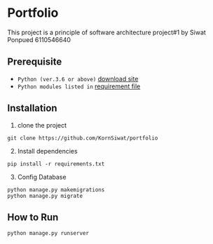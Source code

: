 # Portfolio

This project is a principle of software architecture project#1 by Siwat Ponpued 6110546640

## Prerequisite

- `Python (ver.3.6 or above)` [download site](https://www.python.org/downloads/)
- `Python modules listed in` [requirement file](requirements.txt)

## Installation
1.  clone the project

```
git clone https://github.com/KornSiwat/portfolio
```

2.  Install dependencies

```
pip install -r requirements.txt
```

3.  Config Database

```
python manage.py makemigrations
python manage.py migrate
```

## How to Run

```
python manage.py runserver
```
